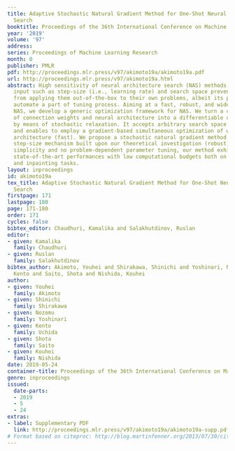 ```yaml
---
title: Adaptive Stochastic Natural Gradient Method for One-Shot Neural Architecture
  Search
booktitle: Proceedings of the 36th International Conference on Machine Learning
year: '2019'
volume: '97'
address: 
series: Proceedings of Machine Learning Research
month: 0
publisher: PMLR
pdf: http://proceedings.mlr.press/v97/akimoto19a/akimoto19a.pdf
url: http://proceedings.mlr.press/v97/akimoto19a.html
abstract: High sensitivity of neural architecture search (NAS) methods against their
  input such as step-size (i.e., learning rate) and search space prevents practitioners
  from applying them out-of-the-box to their own problems, albeit its purpose is to
  automate a part of tuning process. Aiming at a fast, robust, and widely-applicable
  NAS, we develop a generic optimization framework for NAS. We turn a coupled optimization
  of connection weights and neural architecture into a differentiable optimization
  by means of stochastic relaxation. It accepts arbitrary search space (widely-applicable)
  and enables to employ a gradient-based simultaneous optimization of weights and
  architecture (fast). We propose a stochastic natural gradient method with an adaptive
  step-size mechanism built upon our theoretical investigation (robust). Despite its
  simplicity and no problem-dependent parameter tuning, our method exhibited near
  state-of-the-art performances with low computational budgets both on image classification
  and inpainting tasks.
layout: inproceedings
id: akimoto19a
tex_title: Adaptive Stochastic Natural Gradient Method for One-Shot Neural Architecture
  Search
firstpage: 171
lastpage: 180
page: 171-180
order: 171
cycles: false
bibtex_editor: Chaudhuri, Kamalika and Salakhutdinov, Ruslan
editor:
- given: Kamalika
  family: Chaudhuri
- given: Ruslan
  family: Salakhutdinov
bibtex_author: Akimoto, Youhei and Shirakawa, Shinichi and Yoshinari, Nozomu and Uchida,
  Kento and Saito, Shota and Nishida, Kouhei
author:
- given: Youhei
  family: Akimoto
- given: Shinichi
  family: Shirakawa
- given: Nozomu
  family: Yoshinari
- given: Kento
  family: Uchida
- given: Shota
  family: Saito
- given: Kouhei
  family: Nishida
date: 2019-05-24
container-title: Proceedings of the 36th International Conference on Machine Learning
genre: inproceedings
issued:
  date-parts:
  - 2019
  - 5
  - 24
extras:
- label: Supplementary PDF
  link: http://proceedings.mlr.press/v97/akimoto19a/akimoto19a-supp.pdf
# Format based on citeproc: http://blog.martinfenner.org/2013/07/30/citeproc-yaml-for-bibliographies/
---
```


